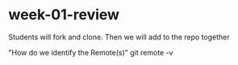 # week-01-review
Students will fork and clone. Then we will add to the repo together

"How do we identify the Remote(s)"
    git remote -v 